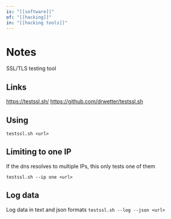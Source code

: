 ```yaml
---
is: "[[software]]"
of: "[[hacking]]"
in: "[[hacking tools]]"
---
```

# Notes
SSL/TLS testing tool

## Links
https://testssl.sh/
https://github.com/drwetter/testssl.sh

## Using
`testssl.sh <url>`

## Limiting to one IP
If the dns resolves to multiple IPs, this only tests one of them

`testssl.sh --ip one <url>`

## Log data
Log data in text and json formats
`testssl.sh --log --json <url>`
